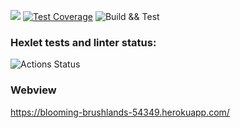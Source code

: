 <a href="https://codeclimate.com/github/kudrvet/php-project-lvl3/maintainability"><img src="https://api.codeclimate.com/v1/badges/2434814fa7c3575a1b35/maintainability" /></a> [![Test Coverage](https://api.codeclimate.com/v1/badges/2434814fa7c3575a1b35/test_coverage)](https://codeclimate.com/github/kudrvet/php-project-lvl3/test_coverage) ![Build && Test](https://github.com/kudrvet/php-project-lvl3/workflows/Build%20&&%20Test/badge.svg)

### Hexlet tests and linter status:
![Actions Status](https://github.com/kudrvet/php-project-lvl3/workflows/hexlet-check/badge.svg)

### Webview

https://blooming-brushlands-54349.herokuapp.com/
